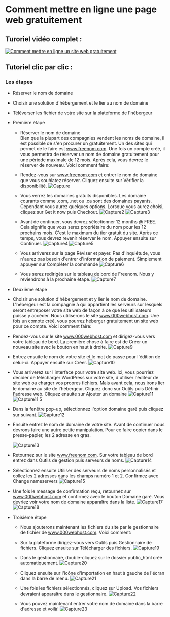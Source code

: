 # Comment mettre en ligne une page web gratuitement

## Turoriel vidéo complet : 

 [![Comment mettre en ligne un site web gratuitement](https://res.cloudinary.com/marcomontalbano/image/upload/v1637255325/video_to_markdown/images/youtube--WugeNXnXyrI-c05b58ac6eb4c4700831b2b3070cd403.jpg)](https://www.youtube.com/watch?v=WugeNXnXyrI "Comment mettre en ligne un site web gratuitement")

## Tutoriel clic par clic :

### Les étapes
  * Réserver le nom de domaine
  * Choisir une solution d'hébergement et le lier au nom de domaine
  * Téléverser les fichier de votre site sur la plateforme de l'hébergeur

* Première étape
  * Réserver le nom de domaine<br>
    Bien que la plupart des compagnies vendent les noms de domaine, il est possible de s'en procurer un gratuitement. Un des sites qui         permet de le faire est www.freenom.com. Une fois un compte créé, il vous permettra de réserver un nom de domaine gratuitement pour une période maximale de 12 mois. Après cela, vous devrez le réserver de nouveau. Voici comment faire:
    
  * Rendez-vous sur www.freenom.com et entrer le nom de domaine que vous souhiatez réserver. Cliquez ensuite sur Vérifier la disponibilité.
    ![Capture](https://user-images.githubusercontent.com/94623626/142440320-e4013296-48fc-4d2e-a8e2-8b2327222b81.PNG)
    
  * Vous verrez les domaines gratuits disponibles. Les domaine courants comme .com, .net  ou .ca sont des domaines payants. Cependant vous     aurez quelques options. Lorsque vous aurez choisi, cliquez sur Get it now puis Checkout.
    ![Capture2](https://user-images.githubusercontent.com/94623626/142441505-30738353-7f8c-47a9-9a7a-64471c6b1673.PNG)
    ![Capture3](https://user-images.githubusercontent.com/94623626/142441516-1dacfcdd-dfeb-484e-84f7-8890a7266d03.PNG)

  * Avant de continuer, vous devrez sélectionner 12 months @ FREE. Cela signifie que vous serez propriétaire du nom pour les 12 prochains       mois. C'est le maximum du tier gratuit du site. Après ce temps, vous devrez revenir réserver le nom. Appuyer ensuite sur Continuer.
    ![Capture4](https://user-images.githubusercontent.com/94623626/142442291-62227f1b-a27d-4756-9982-9a6ef5742619.PNG)
    ![Capture5](https://user-images.githubusercontent.com/94623626/142442313-123fc552-4249-4991-8652-57a60e4cd3d3.PNG)

  * Vous arriverez sur la page Réviser et payer. Pas d'inquiétude, vous n'aurez pas besoin d'entrer d'information de paiement. Simplement      appuyer sur Compléter la commande
    ![Capture6](https://user-images.githubusercontent.com/94623626/142456521-d3023119-8fe6-45b0-8f41-44356251a563.PNG)

  * Vous serez redirigés sur le tableau de bord de Freenom. Nous y reviendrons à la prochaine étape.
    ![Capture7](https://user-images.githubusercontent.com/94623626/142443096-4b2a8f6c-e436-4062-922e-c11be963a17b.PNG)
 
 * Deuxième étape
  * Choisir une solution d'hébergement et y lier le nom de domaine.<br>
    L'hébergeur est la compagnie à qui appartient les serveurs sur lesquels seront entreposer votre site web de façon à ce que les           utilisateurs puisse y accéder. Nous utiliserons le site www.000webhost.com. Une fois un compte créé, vous pourrez héberger               gratuitement un site web pour ce compte. Voici comment faire:
    
  * Rendez-vous sur le site www.000webhost.com et dirigez-vous vers votre tableau de bord. La première chose à faire est de Créer un         nouveau site avec le bouton en haut à droite.
    ![Capture9](https://user-images.githubusercontent.com/94623626/142447996-63c45e5b-3164-4c85-8d83-af848c2cb389.PNG)

  * Entrez ensuite le nom de votre site et le mot de passe pour l'édition de celui-ci. Appuyer ensuite sur Créer.
    ![Capture10](https://user-images.githubusercontent.com/94623626/142448292-974c6dc8-3849-4880-a842-e114db643cd6.PNG)
    
  * Vous arriverez sur l'interface pour votre site web. Ici, vous pourriez décider de télécharger WordPress sur votre site, d'utiliser       l'éditeur de site web ou charger vos propres fichiers. Mais avant cela, nous irons lier le domaine au site de l'hébergeur. Cliquez       donc sur Outils puis Définir l'adresse web. Cliquez ensuite sur Ajouter un domaine
    ![Capture11](https://user-images.githubusercontent.com/94623626/142449643-173a701d-de7b-4f38-80fc-a3e4a4e59d36.PNG)
    ![Capture11 5](https://user-images.githubusercontent.com/94623626/142449665-a8060ba1-14a3-4bc7-b1b4-6d721bb49ad1.PNG)
    
  * Dans la fenêtre pop-up, sélectionnez l'option domaine garé puis cliquez sur suivant.
    ![Capture12](https://user-images.githubusercontent.com/94623626/142450181-c2e07415-f3db-4916-97d6-af03113e6f92.PNG)

  * Ensuite entrez le nom de domaine de votre site. Avant de continuer nous devrons faire une autre petite manipulation. Pour ce faire       copier dans le presse-papier, les 2 adresse en gras.
  
    ![Capture13](https://user-images.githubusercontent.com/94623626/142450594-5f09e3ae-a15d-4c58-b3e7-2cb6660e610d.PNG)

  * Retournez sur le site www.freenom.com. Sur votre tableau de bord entrez dans Outils de gestion puis serveurs de noms.
    ![Capture14](https://user-images.githubusercontent.com/94623626/142451138-4b3ddfc5-7bb6-4000-b0f5-728446a36587.PNG)

  * Sélectionnez ensuite Utiliser des serveurs de noms personnalisés et collez les 2 adresses dans les champs numéro 1 et 2. Confirmez       avec Change nameservers
    ![Capture15](https://user-images.githubusercontent.com/94623626/142451652-f72d1187-3a48-41b7-b27e-66f97ec89adb.PNG)
  
  * Une fois le message de confirmation reçu, retournez sur www.000webhost.com et confirmez avec le bouton Domaine garé. Vous devriez         voir votre nom de domaine apparaître dans la liste.
    ![Capture17](https://user-images.githubusercontent.com/94623626/142452043-1a4e5751-2d1f-4a67-adc6-1c5ed6a8df2d.PNG)
    ![Capture18](https://user-images.githubusercontent.com/94623626/142452067-7eddb950-7aa3-4729-9440-b4b4c1e3addf.PNG)

* Troisième étape
  * Nous ajouterons maintenant les fichiers du site par le gestionnaire de fichier de www.000webhost.com. Voici comment:

  * Sur la plateforme dirigez-vous vers Outils puis Gestionnaire de fichiers. Cliquez ensuite sur Télécharger des fichiers.
    ![Capture19](https://user-images.githubusercontent.com/94623626/142453506-4d5b015d-5a50-4322-9d2f-6857666221b8.PNG)

  * Dans le gestionnaire, double-cliquez sur le dossier public_html créé automatiquement.
    ![Capture20](https://user-images.githubusercontent.com/94623626/142453781-23a638a5-0d0b-4343-bcf5-bb385b7cf7e5.PNG)

  * Cliquez ensuite sur l'icône d'importation en haut à gauche de l'écran dans la barre de menu.
    ![Capture21](https://user-images.githubusercontent.com/94623626/142453932-06738c4b-856c-4266-98fe-57c56bcdf70c.PNG)

  * Une fois les fichiers sélectionnés, cliquez sur Upload. Vos fichiers devraient apparaître dans le gestionnaire.
    ![Capture22](https://user-images.githubusercontent.com/94623626/142454045-ced13ea7-6f0d-49e5-97fb-7b529b4394a9.PNG)

  * Vous pouvez maintenant entrer votre nom de domaine dans la barre d'adresse et voilà!
    ![Capture23](https://user-images.githubusercontent.com/94623626/142454263-48ced484-4684-4ef1-8f67-261be40dd0e8.PNG)



